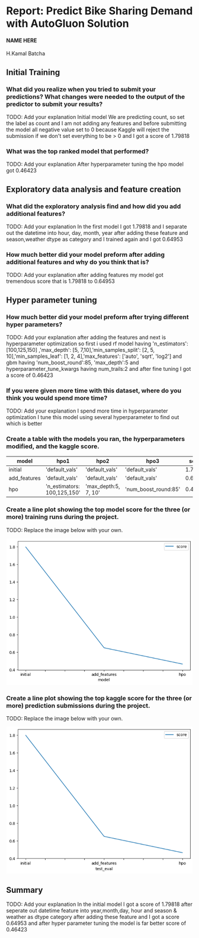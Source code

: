 # Report: Predict Bike Sharing Demand with AutoGluon Solution
#### NAME HERE
H.Kamal Batcha
## Initial Training
### What did you realize when you tried to submit your predictions? What changes were needed to the output of the predictor to submit your results?
TODO: Add your explanation
Initial model We are predicting count, so set the label as count and I am not adding any features and before submitting the model all negative value set to 0 because Kaggle will reject the submission if we don't set everything to be > 0 and I got a score of 1.79818

### What was the top ranked model that performed?
TODO: Add your explanation
After hyperparameter tuning the hpo model got 0.46423

## Exploratory data analysis and feature creation
### What did the exploratory analysis find and how did you add additional features?
TODO: Add your explanation
In the first model I got 1.79818 and I separate out the datetime into hour, day, month, year after adding these feature and season,weather dtype as category and I trained again and I got 0.64953 
### How much better did your model preform after adding additional features and why do you think that is?
TODO: Add your explanation
after adding features my model got tremendous score that is 1.79818 to 0.64953 
## Hyper parameter tuning
### How much better did your model preform after trying different hyper parameters?
TODO: Add your explanation
after adding the features and next is hyperparameter optimization so first i used rf model having 'n_estimators': [100,125,150] ,'max_depth': [5, 7,10],'min_samples_split': [2, 5, 10],'min_samples_leaf': [1, 2, 4],'max_features': ['auto', 'sqrt', 'log2'] and gbm having  'num_boost_round':85, 'max_depth':5 and hyperparameter_tune_kwargs having num_trails:2 and after fine tuning I got a score of 0.46423 

### If you were given more time with this dataset, where do you think you would spend more time?
TODO: Add your explanation
I spend more time in hyperparameter optimization I tune this model using several hyperparameter to find out which is better 
### Create a table with the models you ran, the hyperparameters modified, and the kaggle score.
|model|hpo1|hpo2|hpo3|score|
|--|--|--|--|--|
|initial|'default_vals'|'default_vals'|'default_vals'|1.79818|
|add_features|'default_vals'|'default_vals'|'default_vals'|0.64953|
|hpo|'n_estimators: 100,125,150'|'max_depth:5, 7, 10'|'num_boost_round:85'|0.46423|

### Create a line plot showing the top model score for the three (or more) training runs during the project.

TODO: Replace the image below with your own.

![kscore.png](https://github.com/kamalbatcha1/bike-sharing-demand-prediction/blob/main/kscore.png)


### Create a line plot showing the top kaggle score for the three (or more) prediction submissions during the project.

TODO: Replace the image below with your own.

![add 3 features.png](https://github.com/kamalbatcha1/bike-sharing-demand-prediction/blob/main/add%203%20features.png)

## Summary
TODO: Add your explanation
In the initial model I got a score of 1.79818 after seperate out datetime feature into year,month,day, hour and season & weather as dtype category after adding these feature and I got a score 0.64953 and after hyper parameter tuning the model is far better score of 0.46423
